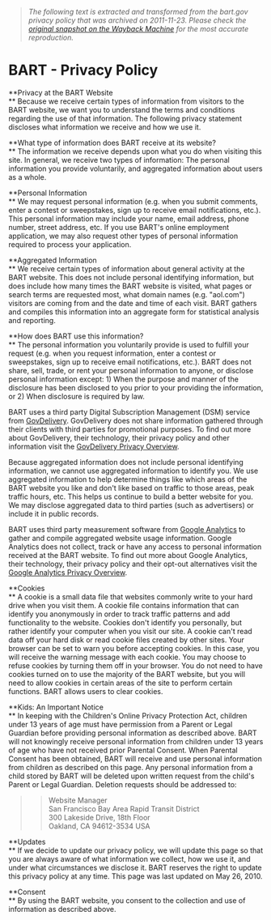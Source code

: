> *The following text is extracted and transformed from the bart.gov privacy policy that was archived on 2011-11-23. Please check the [original snapshot on the Wayback Machine](https://web.archive.org/web/20111123092509id_/http%3A//www.bart.gov/siteinfo/privacy.aspx) for the most accurate reproduction.*

# BART - Privacy Policy

**Privacy at the BART Website  
** Because we receive certain types of information from visitors to the BART website, we want you to understand the terms and conditions regarding the use of that information. The following privacy statement discloses what information we receive and how we use it.

**What type of information does BART receive at its website?  
** The information we receive depends upon what you do when visiting this site. In general, we receive two types of information: The personal information you provide voluntarily, and aggregated information about users as a whole.

**Personal Information  
** We may request personal information (e.g. when you submit comments, enter a contest or sweepstakes, sign up to receive email notifications, etc.). This personal information may include your name, email address, phone number, street address, etc. If you use BART's online employment application, we may also request other types of personal information required to process your application.

**Aggregated Information  
** We receive certain types of information about general activity at the BART website. This does not include personal identifying information, but does include how many times the BART website is visited, what pages or search terms are requested most, what domain names (e.g. "aol.com") visitors are coming from and the date and time of each visit. BART gathers and compiles this information into an aggregate form for statistical analysis and reporting.

**How does BART use this information?  
** The personal information you voluntarily provide is used to fulfill your request (e.g. when you request information, enter a contest or sweepstakes, sign up to receive email notifications, etc.). BART does not share, sell, trade, or rent your personal information to anyone, or disclose personal information except: 1) When the purpose and manner of the disclosure has been disclosed to you prior to your providing the information, or 2) When disclosure is required by law.

BART uses a third party Digital Subscription Management (DSM) service from [GovDelivery](http://www.govdelivery.com/). GovDelivery does not share information gathered through their clients with third parties for promotional purposes. To find out more about GovDelivery, their technology, their privacy policy and other information visit the [GovDelivery Privacy Overview](http://service.govdelivery.com/service/privacy_partner.html?code=CATRANBART).

Because aggregated information does not include personal identifying information, we cannot use aggregated information to identify you. We use aggregated information to help determine things like which areas of the BART website you like and don't like based on traffic to those areas, peak traffic hours, etc. This helps us continue to build a better website for you. We may disclose aggregated data to third parties (such as advertisers) or include it in public records.

BART uses third party measurement software from [Google Analytics](http://www.google.com/analytics) to gather and compile aggregated website usage information. Google Analytics does not collect, track or have any access to personal information received at the BART website. To find out more about Google Analytics, their technology, their privacy policy and their opt-out alternatives visit the [Google Analytics Privacy Overview](http://www.google.com/intl/en/analytics/privacyoverview.html).

**Cookies  
** A cookie is a small data file that websites commonly write to your hard drive when you visit them. A cookie file contains information that can identify you anonymously in order to track traffic patterns and add functionality to the website. Cookies don't identify you personally, but rather identify your computer when you visit our site. A cookie can't read data off your hard disk or read cookie files created by other sites. Your browser can be set to warn you before accepting cookies. In this case, you will receive the warning message with each cookie. You may choose to refuse cookies by turning them off in your browser. You do not need to have cookies turned on to use the majority of the BART website, but you will need to allow cookies in certain areas of the site to perform certain functions. BART allows users to clear cookies.

**Kids: An Important Notice  
** In keeping with the Children's Online Privacy Protection Act, children under 13 years of age must have permission from a Parent or Legal Guardian before providing personal information as described above. BART will not knowingly receive personal information from children under 13 years of age who have not received prior Parental Consent. When Parental Consent has been obtained, BART will receive and use personal information from children as described on this page. Any personal information from a child stored by BART will be deleted upon written request from the child's Parent or Legal Guardian. Deletion requests should be addressed to:

> > Website Manager  
> San Francisco Bay Area Rapid Transit District  
> 300 Lakeside Drive, 18th Floor  
> Oakland, CA 94612-3534 USA

**Updates  
** If we decide to update our privacy policy, we will update this page so that you are always aware of what information we collect, how we use it, and under what circumstances we disclose it. BART reserves the right to update this privacy policy at any time. This page was last updated on May 26, 2010.

**Consent  
** By using the BART website, you consent to the collection and use of information as described above.

